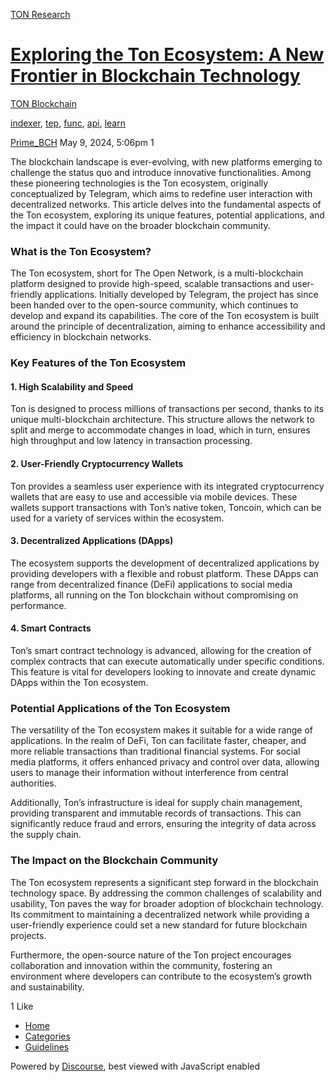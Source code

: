 [TON Research](/)

# [Exploring the Ton Ecosystem: A New Frontier in Blockchain Technology](/t/exploring-the-ton-ecosystem-a-new-frontier-in-blockchain-technology/16733)

[TON Blockchain](/c/ton-blockchain/17) 

[indexer](https://tonresear.ch/tag/indexer), [tep](https://tonresear.ch/tag/tep), [func](https://tonresear.ch/tag/func), [api](https://tonresear.ch/tag/api), [learn](https://tonresear.ch/tag/learn)

    

[Prime\_BCH](https://tonresear.ch/u/Prime_BCH)  May 9, 2024, 5:06pm  1

The blockchain landscape is ever-evolving, with new platforms emerging to challenge the status quo and introduce innovative functionalities. Among these pioneering technologies is the Ton ecosystem, originally conceptualized by Telegram, which aims to redefine user interaction with decentralized networks. This article delves into the fundamental aspects of the Ton ecosystem, exploring its unique features, potential applications, and the impact it could have on the broader blockchain community.

### [](#what-is-the-ton-ecosystem-1)What is the Ton Ecosystem?

The Ton ecosystem, short for The Open Network, is a multi-blockchain platform designed to provide high-speed, scalable transactions and user-friendly applications. Initially developed by Telegram, the project has since been handed over to the open-source community, which continues to develop and expand its capabilities. The core of the Ton ecosystem is built around the principle of decentralization, aiming to enhance accessibility and efficiency in blockchain networks.

### [](#key-features-of-the-ton-ecosystem-2)Key Features of the Ton Ecosystem

#### [](#h-1-high-scalability-and-speed-3)1\. **High Scalability and Speed**

Ton is designed to process millions of transactions per second, thanks to its unique multi-blockchain architecture. This structure allows the network to split and merge to accommodate changes in load, which in turn, ensures high throughput and low latency in transaction processing.

#### [](#h-2-user-friendly-cryptocurrency-wallets-4)2\. **User-Friendly Cryptocurrency Wallets**

Ton provides a seamless user experience with its integrated cryptocurrency wallets that are easy to use and accessible via mobile devices. These wallets support transactions with Ton’s native token, Toncoin, which can be used for a variety of services within the ecosystem.

#### [](#h-3-decentralized-applications-dapps-5)3\. **Decentralized Applications (DApps)**

The ecosystem supports the development of decentralized applications by providing developers with a flexible and robust platform. These DApps can range from decentralized finance (DeFi) applications to social media platforms, all running on the Ton blockchain without compromising on performance.

#### [](#h-4-smart-contracts-6)4\. **Smart Contracts**

Ton’s smart contract technology is advanced, allowing for the creation of complex contracts that can execute automatically under specific conditions. This feature is vital for developers looking to innovate and create dynamic DApps within the Ton ecosystem.

### [](#potential-applications-of-the-ton-ecosystem-7)Potential Applications of the Ton Ecosystem

The versatility of the Ton ecosystem makes it suitable for a wide range of applications. In the realm of DeFi, Ton can facilitate faster, cheaper, and more reliable transactions than traditional financial systems. For social media platforms, it offers enhanced privacy and control over data, allowing users to manage their information without interference from central authorities.

Additionally, Ton’s infrastructure is ideal for supply chain management, providing transparent and immutable records of transactions. This can significantly reduce fraud and errors, ensuring the integrity of data across the supply chain.

### [](#the-impact-on-the-blockchain-community-8)The Impact on the Blockchain Community

The Ton ecosystem represents a significant step forward in the blockchain technology space. By addressing the common challenges of scalability and usability, Ton paves the way for broader adoption of blockchain technology. Its commitment to maintaining a decentralized network while providing a user-friendly experience could set a new standard for future blockchain projects.

Furthermore, the open-source nature of the Ton project encourages collaboration and innovation within the community, fostering an environment where developers can contribute to the ecosystem’s growth and sustainability.

  1 Like

*   [Home](/)
*   [Categories](/categories)
*   [Guidelines](/guidelines)

Powered by [Discourse](https://www.discourse.org), best viewed with JavaScript enabled